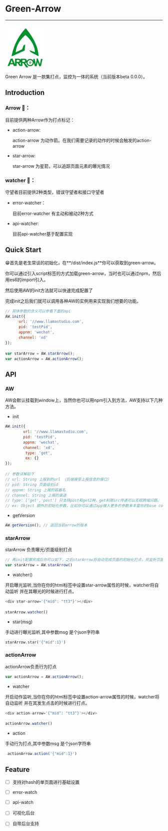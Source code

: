 # Green-Arrow
---

<img src="./logo.png"  width="125">

Green Arrow 是一款集打点，监控为一体的系统（当前版本beta 0.0.0）。

## Introduction

### Arrow 🏹️：

目前提供两种Arrow作为打点标记：	

- action-arrow:

	action-arrow 为动作箭。在我们需要记录的动作的时候会触发的action-arrow    

- star-arrow:

	star-arrow 为星箭，可以追踪页面元素的曝光情况



### watcher 🤖️：

守望者目前提供2种类型，错误守望者和接口守望者
​	

- error-watcher：

	目前error-watcher 有主动和被动2种方式


- api-watcher:

	目前api-watcher基于配置实现



## Quick Start

😁首先是老生常谈的初始化，在**/dist/index.js**你可以获取到green-arrow。

你可以通过引入script标签的方式加载green-arrow，当时也可以通过npm，然后用es6的import引入。

然后使用AW的init方法就可以快速完成配置了

完成init之后我们就可以调用各种AW的实例用来实现我们想要的功能。

```javascript
// 具体参数的含义可以参看下面的api
AW.init({
      url: '//www.llamastudio.com', 
      pid: 'testPid',
      appnm: 'wechat',
      channel: 'xd'
});

var starArrow = AW.starArrow();
var actionArrow = AW.actionArrow();

```



## API

### AW

AW会默认挂载到window上，当然你也可以用npm引入到方法，AW支持以下几种方法。

- init

```javascript
AW.init({
        url: '//www.llamastudio.com', 
        pid: 'testPid',
        appnm: 'wechat',
        channel: 'xd',
  		 type: 'get',
  		 ex: {}
});

// 参数详解如下
// url: String 上报到的url （后端接受上报信息的接口）
// pid: String 页面级别id
// appnm: String 上报的容器名
// channel: String 上报的渠道
// type: ['get','post'] 只支持post和get2种，get利用src传递可以无视跨域问题。
// ex: Object 额外的初始化参数，比如你可以通过app接入更多的参数来丰富你的base config
```

- getVersion

```javascript
AW.getVersion(); // 返回当前arrow的版本
```



### starArrow

starArrow 负责曝光/页面级别打点

```javascript
// 再init配置完成后你可以如下，之后starArrow将自动完成页面的初始化打点，并监听页面结束的时候进行结束打点。
var starArrow = AW.starArrow()
```

- watcher()

开启曝光监听,当你在你的html标签中设置star-arrow属性的时候，watcher将自动监听 并在其曝光的时候进行打点。

```javascript
<div star-arrow='{"mid": "tt3"}'></div>

starArrow.watcher()
```

- star(msg) 

手动进行曝光监听,其中参数msg 是个json字符串

```javascript
starArrow.star('{"mid":1}')
```



### actionArrow

actionArrow负责行为打点

```javascript
var actionArrow = AW.actionArrow();
```

- watcher

开启动作监听,当你在你的html标签中设置action-arrow属性的时候，watcher将自动监听 并在其发生点击的时候进行打点。

```javascript
<div action-arrow='{"mid": "tt3"}'></div>

actionArrow.watcher()
```

- action

手动行为打点,其中参数msg 是个json字符串

```javascript
 actionArrow.action('{"mid":1}')
```



## Feature

- [ ] 支持对hash的单页面进行基础设置

- [ ] error-watch

- [ ] api-watch

- [ ] 可视化后台

- [ ] 自带后台支持

